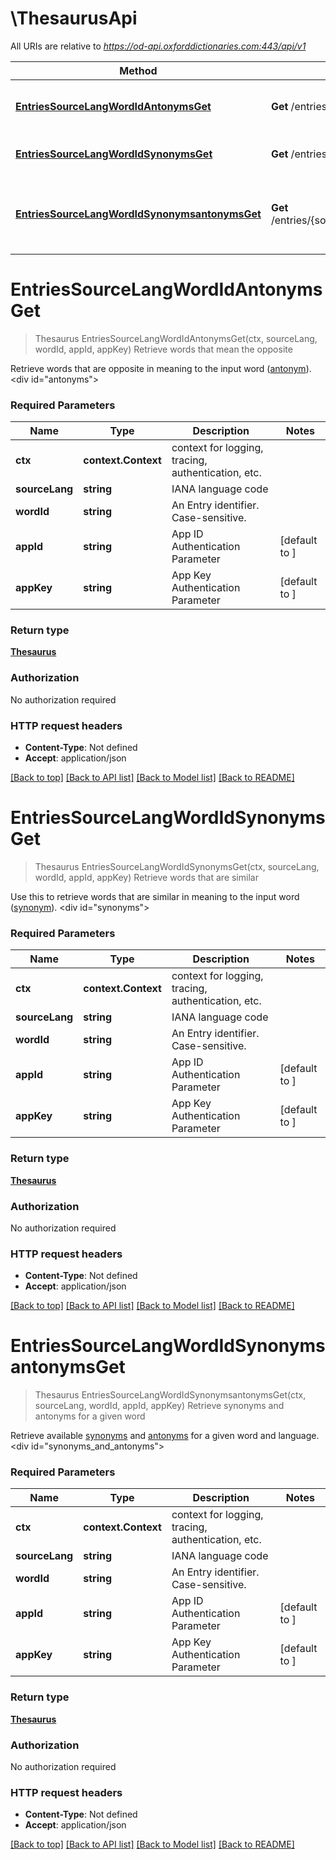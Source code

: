 # \ThesaurusApi

All URIs are relative to *https://od-api.oxforddictionaries.com:443/api/v1*

Method | HTTP request | Description
------------- | ------------- | -------------
[**EntriesSourceLangWordIdAntonymsGet**](ThesaurusApi.md#EntriesSourceLangWordIdAntonymsGet) | **Get** /entries/{source_lang}/{word_id}/antonyms | Retrieve words that mean the opposite
[**EntriesSourceLangWordIdSynonymsGet**](ThesaurusApi.md#EntriesSourceLangWordIdSynonymsGet) | **Get** /entries/{source_lang}/{word_id}/synonyms | Retrieve words that are similar
[**EntriesSourceLangWordIdSynonymsantonymsGet**](ThesaurusApi.md#EntriesSourceLangWordIdSynonymsantonymsGet) | **Get** /entries/{source_lang}/{word_id}/synonyms;antonyms | Retrieve synonyms and antonyms for a given word


# **EntriesSourceLangWordIdAntonymsGet**
> Thesaurus EntriesSourceLangWordIdAntonymsGet(ctx, sourceLang, wordId, appId, appKey)
Retrieve words that mean the opposite

 Retrieve words that are opposite in meaning to the input word ([antonym](documentation/glossary?term=thesaurus)).    <div id=\"antonyms\"></div> 

### Required Parameters

Name | Type | Description  | Notes
------------- | ------------- | ------------- | -------------
 **ctx** | **context.Context** | context for logging, tracing, authentication, etc.
  **sourceLang** | **string**| IANA language code | 
  **wordId** | **string**| An Entry identifier. Case-sensitive. | 
  **appId** | **string**| App ID Authentication Parameter | [default to ]
  **appKey** | **string**| App Key Authentication Parameter | [default to ]

### Return type

[**Thesaurus**](Thesaurus.md)

### Authorization

No authorization required

### HTTP request headers

 - **Content-Type**: Not defined
 - **Accept**: application/json

[[Back to top]](#) [[Back to API list]](../README.md#documentation-for-api-endpoints) [[Back to Model list]](../README.md#documentation-for-models) [[Back to README]](../README.md)

# **EntriesSourceLangWordIdSynonymsGet**
> Thesaurus EntriesSourceLangWordIdSynonymsGet(ctx, sourceLang, wordId, appId, appKey)
Retrieve words that are similar

 Use this to retrieve words that are similar in meaning to the input word ([synonym](documentation/glossary?term=synonym)).    <div id=\"synonyms\"></div> 

### Required Parameters

Name | Type | Description  | Notes
------------- | ------------- | ------------- | -------------
 **ctx** | **context.Context** | context for logging, tracing, authentication, etc.
  **sourceLang** | **string**| IANA language code | 
  **wordId** | **string**| An Entry identifier. Case-sensitive. | 
  **appId** | **string**| App ID Authentication Parameter | [default to ]
  **appKey** | **string**| App Key Authentication Parameter | [default to ]

### Return type

[**Thesaurus**](Thesaurus.md)

### Authorization

No authorization required

### HTTP request headers

 - **Content-Type**: Not defined
 - **Accept**: application/json

[[Back to top]](#) [[Back to API list]](../README.md#documentation-for-api-endpoints) [[Back to Model list]](../README.md#documentation-for-models) [[Back to README]](../README.md)

# **EntriesSourceLangWordIdSynonymsantonymsGet**
> Thesaurus EntriesSourceLangWordIdSynonymsantonymsGet(ctx, sourceLang, wordId, appId, appKey)
Retrieve synonyms and antonyms for a given word

 Retrieve available [synonyms](documentation/glossary?term=thesaurus) and [antonyms](documentation/glossary?term=thesaurus) for a given word and language.     <div id=\"synonyms_and_antonyms\"></div> 

### Required Parameters

Name | Type | Description  | Notes
------------- | ------------- | ------------- | -------------
 **ctx** | **context.Context** | context for logging, tracing, authentication, etc.
  **sourceLang** | **string**| IANA language code | 
  **wordId** | **string**| An Entry identifier. Case-sensitive. | 
  **appId** | **string**| App ID Authentication Parameter | [default to ]
  **appKey** | **string**| App Key Authentication Parameter | [default to ]

### Return type

[**Thesaurus**](Thesaurus.md)

### Authorization

No authorization required

### HTTP request headers

 - **Content-Type**: Not defined
 - **Accept**: application/json

[[Back to top]](#) [[Back to API list]](../README.md#documentation-for-api-endpoints) [[Back to Model list]](../README.md#documentation-for-models) [[Back to README]](../README.md)

